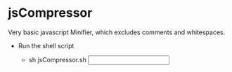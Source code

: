 jsCompressor
============

Very basic javascript Minifier, which excludes comments and whitespaces.

* Run the shell script
  
    - sh jsCompressor.sh <input file> <output file>
